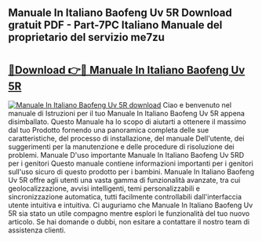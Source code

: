 ## Manuale In Italiano Baofeng Uv 5R Download gratuit PDF - Part-7PC Italiano Manuale del proprietario del servizio me7zu

# <h2><a href="http://dfgn1b.blite.top/?on=Manuale+In+Italiano+Baofeng+Uv+5R">🔗Download 👉🔴 Manuale In Italiano Baofeng Uv 5R</a></h2>

[![Manuale In Italiano Baofeng Uv 5R download](https://i.imgur.com/lujVjoI.png)](http://dfgn1b.blite.top/?on=Manuale+In+Italiano+Baofeng+Uv+5R)
Ciao e benvenuto nel manuale di Istruzioni per il tuo Manuale In Italiano Baofeng Uv 5R appena disimballato. Questo Manuale ha lo scopo di aiutarti a ottenere il massimo dal tuo Prodotto fornendo una panoramica completa delle sue caratteristiche, del processo di installazione, del manuale Dell'utente, dei suggerimenti per la manutenzione e delle procedure di risoluzione dei problemi. Manuale D'uso importante Manuale In Italiano Baofeng Uv 5RD per i genitori Questo manuale contiene informazioni importanti per i genitori sull'uso sicuro di questo prodotto per i bambini. Manuale In Italiano Baofeng Uv 5R offre agli utenti una vasta gamma di funzionalità avanzate, tra cui geolocalizzazione, avvisi intelligenti, temi personalizzabili e sincronizzazione automatica, tutti facilmente controllabili dall'interfaccia utente intuitiva e intuitiva. Ci auguriamo che Manuale In Italiano Baofeng Uv 5R sia stato un utile compagno mentre esplori le funzionalità del tuo nuovo articolo. Se hai domande o dubbi, non esitare a contattare il nostro team di assistenza clienti.

